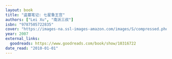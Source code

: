 ```yaml
---
layout: book
title: "盗墓笔记: 七星鲁王宫"
authors: ["Lei Xu", "南派三叔"]
isbn: "9787505722835"
cover: "https://images-na.ssl-images-amazon.com/images/S/compressed.photo.goodreads.com/books/1341700653i/10316722.jpg"
year: 2007
external_links:
  goodreads: https://www.goodreads.com/book/show/10316722
date_read: "2010-01-01"
---
```

